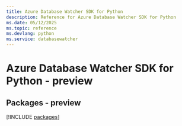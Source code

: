 ```yaml
---
title: Azure Database Watcher SDK for Python
description: Reference for Azure Database Watcher SDK for Python
ms.date: 05/12/2025
ms.topic: reference
ms.devlang: python
ms.service: databasewatcher
---
```

# Azure Database Watcher SDK for Python - preview
## Packages - preview
[!INCLUDE [packages](database-watcher-index.md)]